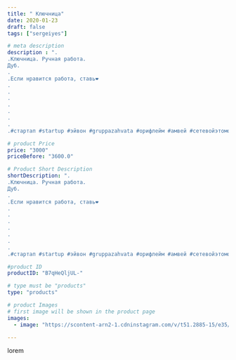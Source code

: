 ```yaml
---
title: " Ключница"
date: 2020-01-23
draft: false
tags: ["sergeiyes"]

# meta description
description : ".
.Ключница. Ручная работа.
Дуб.
.
.Если нравится работа, ставь❤
.
.
.
.
.
.
.
.#стартап #startup #эйвон #gruppazahvata #орифлейм #амвей #сетевойэтомоё #сетевой"

# product Price
price: "3000"
priceBefore: "3600.0"

# Product Short Description
shortDescription: ".
.Ключница. Ручная работа.
Дуб.
.
.Если нравится работа, ставь❤
.
.
.
.
.
.
.
.#стартап #startup #эйвон #gruppazahvata #орифлейм #амвей #сетевойэтомоё #сетевой #цетрария #ручнаяработа #бизнесбезвложений #резьбаподереву #сетевойэтомодно #живоедерево #сетевоймаркетинг #стильжизни #исландскиймох #пятигорск #КРЫМ #Севастополь #бизнес #churslabs #sergeystar"

#product ID
productID: "B7qHeQljUL-"

# type must be "products"
type: "products"

# product Images
# first image will be shown in the product page
images:
  - image: "https://scontent-arn2-1.cdninstagram.com/v/t51.2885-15/e35/82048336_170849597603063_71185229916531978_n.jpg?tp=1&_nc_ht=scontent-arn2-1.cdninstagram.com&_nc_cat=111&_nc_ohc=lEGMMcJWMRIAX97o0ic&ccb=7-4&oh=fe1b435ab13fe178134e87e556b5620c&oe=6085FC64&_nc_sid=86f79a&ig_cache_key=MjIyNzYyNTgzMTQwNzg5NTI5NA%3D%3D.2-ccb7-4"

---
```

lorem
